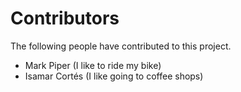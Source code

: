 # Contributors

The following people have contributed to this project.

* Mark Piper (I like to ride my bike)
* Isamar Cortés (I like going to coffee shops)
